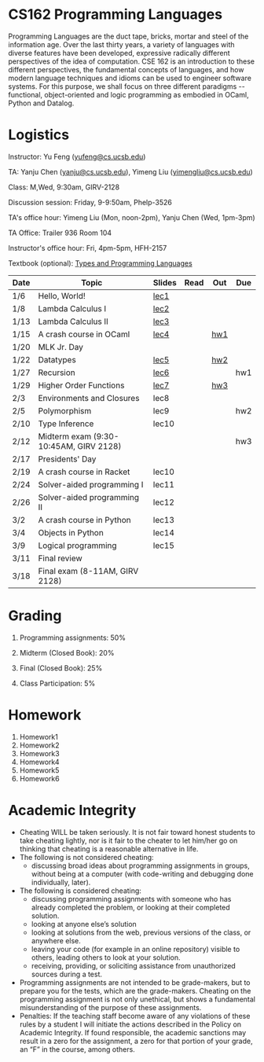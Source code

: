 # CS162 Programming Languages

Programming Languages are the duct tape, bricks, mortar and steel of the information age. Over the last thirty years, a variety of languages with diverse features have been developed, expressive radically different perspectives of the idea of computation. CSE 162 is an introduction to these different perspectives, the fundamental concepts of languages, and how modern language techniques and idioms can be used to engineer software systems. For this purpose, we shall focus on three different paradigms -- functional, object-oriented and logic programming as embodied in OCaml, Python and Datalog.

# Logistics
Instructor: Yu Feng (yufeng@cs.ucsb.edu)

TA: Yanju Chen (yanju@cs.ucsb.edu), Yimeng Liu (yimengliu@cs.ucsb.edu)

Class: M,Wed, 9:30am, GIRV-2128

Discussion session: Friday, 9-9:50am, Phelp-3526

TA's office hour: Yimeng Liu (Mon, noon-2pm),  Yanju Chen (Wed, 1pm-3pm)

TA Office: Trailer 936 Room 104

Instructor's office hour: Fri, 4pm-5pm, HFH-2157

Textbook (optional): [Types and Programming Languages](https://www.amazon.com/Types-Programming-Languages-MIT-Press/dp/0262162091)

| Date  | Topic                                         | Slides | Read | Out | Due |
|-------|-----------------------------------------------|--------|------|-----|-----|
| 1/6  | Hello, World!                                  |  [lec1](lectures/lecture1.pdf)     |      |     |     |
| 1/8  | Lambda Calculus I          |  [lec2](lectures/lecture2.pdf)      |      |     |     |
| 1/13  | Lambda Calculus II             |  [lec3](lectures/lecture3.pdf)      |      |     |     |
| 1/15  | A crash course in OCaml       |  [lec4](lectures/lecture4.pdf)     |      |  [hw1](homework/hw1.md)    |     |
| 1/20 | MLK Jr. Day                    |      |      |     |     |
| 1/22 | Datatypes                           |  [lec5](lectures/lecture5.pdf)      |      |  [hw2](homework/hw2/hw2.md)   |     |
| 1/27 | Recursion                           |  [lec6](lectures/lecture6.pdf)     |      |     |  hw1   |
| 1/29 | Higher Order Functions              | [lec7](lectures/lecture7.pdf)        |      |  [hw3](homework/hw3/hw3.md)   |     |
| 2/3 | Environments and Closures            |   lec8     |      |     |     |
| 2/5 | Polymorphism                         | lec9       |      |     |  hw2   |
| 2/10  | Type Inference   | lec10        |      |     |     |
| 2/12  | Midterm exam (9:30-10:45AM, GIRV 2128) |        |      |     |   hw3  |
| 2/17 | Presidents' Day                          |        |      |     |     |
| 2/19 |  A crash course in Racket                        | lec10      |       |     |     |
| 2/24 | Solver-aided programming I                 |   lec11     |      |     |     |
| 2/26 |  Solver-aided programming II               |    lec12    |      |     |     |
| 3/2 | A crash course in Python        |    lec13    |      |     |    |
| 3/4 | Objects in Python                            |   lec14     |      |     |     |
| 3/9  | Logical programming         |   lec15     |      |     |     |
| 3/11  | Final review                               |        |      |     |    |
| 3/18  | Final exam (8-11AM, GIRV 2128)             |        |      |     |    |

# Grading

1. Programming assignments: 50%
 
2. Midterm (Closed Book): 20%
     
3. Final (Closed Book): 25%
  
4. Class Participation: 5%



# Homework

1. Homework1
2. Homework2
3. Homework3
4. Homework4
5. Homework5
6. Homework6

# Academic Integrity
- Cheating WILL be taken seriously. It is not fair toward honest students to take cheating lightly, nor is it fair to the cheater to let him/her go on thinking that cheating is a reasonable alternative in life.
- The following is not considered cheating:
   - discussing broad ideas about programming assignments in groups, without being at a computer (with code-writing and debugging done individually, later).
- The following is considered cheating:
   - discussing programming assignments with someone who has already completed the problem, or looking at their completed solution.
   - looking at anyone else’s solution
   - looking at solutions from the web, previous versions of the class, or anywhere else.
   - leaving your code (for example in an online repository) visible to others, leading others to look at your solution.
   - receiving, providing, or soliciting assistance from unauthorized sources during a test.
- Programming assignments are not intended to be grade-makers, but to prepare you for the tests, which are the grade-makers. Cheating on the programming assignment is not only unethical, but shows a fundamental misunderstanding of the purpose of these assignments.
- Penalties: If the teaching staff become aware of any violations of these rules by a student I will initiate the actions described in the Policy on Academic Integrity. If found responsible, the academic sanctions may result in a zero for the assignment, a zero for that portion of your grade, an “F” in the course, among others.

